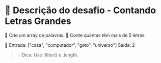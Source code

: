 # 📄 Descrição do desafio - Contando Letras Grandes
📘 Crie um array de palavras.
🎯 Conte quantas têm mais de 5 letras.

🧪
Entrada: ["casa", "computador", "gato", "universo"]
Saída: 2

> 💡 Dica: Use .filter() e .length.